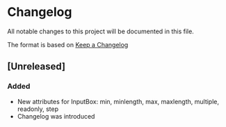 # Changelog

All notable changes to this project will be documented in this file.

The format is based on [Keep a Changelog](https://keepachangelog.com/en/1.0.0/)

## [Unreleased]

### Added

- New attributes for InputBox: min, minlength, max, maxlength, multiple, readonly, step
- Changelog was introduced
